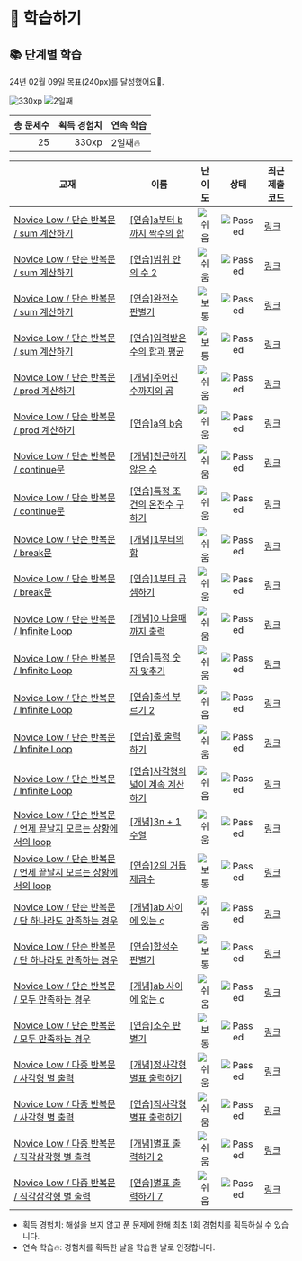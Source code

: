 # 📖 학습하기

## 📚 단계별 학습
24년 02월 09일 목표(240px)를 달성했어요🥳.

![330xp](https://img.shields.io/badge/EXP-330xp-%235cb85c.svg?for-the-badge)
![2일째](https://img.shields.io/badge/연속학습-2일째-%23E34F26.svg?for-the-badge)

|총 문제수|획득 경험치|연속 학습|
|---:|---:|---|
25|330xp|2일째🔥|

|교재|이름|난이도|상태|최근 제출 코드|
|---|---|:---:|:---:|---|
|[Novice Low / 단순 반복문 / sum 계산하기](https://www.codetree.ai/missions?missionId=4)|[[연습]a부터 b까지 짝수의 합](https://www.codetree.ai/missions/4/problems/sum-of-even-nums-from-a-to-b)|![쉬움][easy]|![Passed][passed]|[링크](https://github.com/Zhyun18/codetree-TILs/blob/main/240209/a%EB%B6%80%ED%84%B0%20b%EA%B9%8C%EC%A7%80%20%EC%A7%9D%EC%88%98%EC%9D%98%20%ED%95%A9/sum-of-even-nums-from-a-to-b.py)|
|[Novice Low / 단순 반복문 / sum 계산하기](https://www.codetree.ai/missions?missionId=4)|[[연습]범위 안의 수 2](https://www.codetree.ai/missions/4/problems/number-in-range-2)|![쉬움][easy]|![Passed][passed]|[링크](https://github.com/Zhyun18/codetree-TILs/blob/main/240209/%EB%B2%94%EC%9C%84%20%EC%95%88%EC%9D%98%20%EC%88%98%202/number-in-range-2.py)|
|[Novice Low / 단순 반복문 / sum 계산하기](https://www.codetree.ai/missions?missionId=4)|[[연습]완전수 판별기](https://www.codetree.ai/missions/4/problems/perfect-number-discriminator)|![보통][medium]|![Passed][passed]|[링크](https://github.com/Zhyun18/codetree-TILs/blob/main/240209/%EC%99%84%EC%A0%84%EC%88%98%20%ED%8C%90%EB%B3%84%EA%B8%B0/perfect-number-discriminator.py)|
|[Novice Low / 단순 반복문 / sum 계산하기](https://www.codetree.ai/missions?missionId=4)|[[연습]입력받은 수의 합과 평균](https://www.codetree.ai/missions/4/problems/sum-and-average-of-the-inputs)|![보통][medium]|![Passed][passed]|[링크](https://github.com/Zhyun18/codetree-TILs/blob/main/240209/%EC%9E%85%EB%A0%A5%EB%B0%9B%EC%9D%80%20%EC%88%98%EC%9D%98%20%ED%95%A9%EA%B3%BC%20%ED%8F%89%EA%B7%A0/sum-and-average-of-the-inputs.py)|
|[Novice Low / 단순 반복문 / prod 계산하기](https://www.codetree.ai/missions?missionId=4)|[[개념]주어진 수까지의 곱](https://www.codetree.ai/missions/4/problems/multiplication-up-to-a-given-number)|![쉬움][easy]|![Passed][passed]|[링크](https://github.com/Zhyun18/codetree-TILs/blob/main/240209/%EC%A3%BC%EC%96%B4%EC%A7%84%20%EC%88%98%EA%B9%8C%EC%A7%80%EC%9D%98%20%EA%B3%B1/multiplication-up-to-a-given-number.py)|
|[Novice Low / 단순 반복문 / prod 계산하기](https://www.codetree.ai/missions?missionId=4)|[[연습]a의 b승](https://www.codetree.ai/missions/4/problems/a-to-the-power-of-b)|![쉬움][easy]|![Passed][passed]|[링크](https://github.com/Zhyun18/codetree-TILs/blob/main/240209/a%EC%9D%98%20b%EC%8A%B9/a-to-the-power-of-b.py)|
|[Novice Low / 단순 반복문 / continue문](https://www.codetree.ai/missions?missionId=4)|[[개념]친근하지 않은 수](https://www.codetree.ai/missions/4/problems/unfriendly-number)|![쉬움][easy]|![Passed][passed]|[링크](https://github.com/Zhyun18/codetree-TILs/blob/main/240209/%EC%B9%9C%EA%B7%BC%ED%95%98%EC%A7%80%20%EC%95%8A%EC%9D%80%20%EC%88%98/unfriendly-number.py)|
|[Novice Low / 단순 반복문 / continue문](https://www.codetree.ai/missions?missionId=4)|[[연습]특정 조건의 온전수 구하기](https://www.codetree.ai/missions/4/problems/print-onjeonsu)|![쉬움][easy]|![Passed][passed]|[링크](https://github.com/Zhyun18/codetree-TILs/blob/main/240209/%ED%8A%B9%EC%A0%95%20%EC%A1%B0%EA%B1%B4%EC%9D%98%20%EC%98%A8%EC%A0%84%EC%88%98%20%EA%B5%AC%ED%95%98%EA%B8%B0/print-onjeonsu.py)|
|[Novice Low / 단순 반복문 / break문](https://www.codetree.ai/missions?missionId=4)|[[개념]1부터의 합](https://www.codetree.ai/missions/4/problems/sum-from-the-one)|![쉬움][easy]|![Passed][passed]|[링크](https://github.com/Zhyun18/codetree-TILs/blob/main/240209/1%EB%B6%80%ED%84%B0%EC%9D%98%20%ED%95%A9/sum-from-the-one.py)|
|[Novice Low / 단순 반복문 / break문](https://www.codetree.ai/missions?missionId=4)|[[연습]1부터 곱셈하기](https://www.codetree.ai/missions/4/problems/multiple-from-one)|![쉬움][easy]|![Passed][passed]|[링크](https://github.com/Zhyun18/codetree-TILs/blob/main/240209/1%EB%B6%80%ED%84%B0%20%EA%B3%B1%EC%85%88%ED%95%98%EA%B8%B0/multiple-from-one.py)|
|[Novice Low / 단순 반복문 / Infinite Loop](https://www.codetree.ai/missions?missionId=4)|[[개념]0 나올때까지 출력](https://www.codetree.ai/missions/4/problems/print-until-zero-is-given)|![쉬움][easy]|![Passed][passed]|[링크](https://github.com/Zhyun18/codetree-TILs/blob/main/240209/0%20%EB%82%98%EC%98%AC%EB%95%8C%EA%B9%8C%EC%A7%80%20%EC%B6%9C%EB%A0%A5/print-until-zero-is-given.py)|
|[Novice Low / 단순 반복문 / Infinite Loop](https://www.codetree.ai/missions?missionId=4)|[[연습]특정 숫자 맞추기](https://www.codetree.ai/missions/4/problems/catching-specific-number)|![쉬움][easy]|![Passed][passed]|[링크](https://github.com/Zhyun18/codetree-TILs/blob/main/240209/%ED%8A%B9%EC%A0%95%20%EC%88%AB%EC%9E%90%20%EB%A7%9E%EC%B6%94%EA%B8%B0/catching-specific-number.py)|
|[Novice Low / 단순 반복문 / Infinite Loop](https://www.codetree.ai/missions?missionId=4)|[[연습]출석 부르기 2](https://www.codetree.ai/missions/4/problems/calling-attendance-2)|![쉬움][easy]|![Passed][passed]|[링크](https://github.com/Zhyun18/codetree-TILs/blob/main/240209/%EC%B6%9C%EC%84%9D%20%EB%B6%80%EB%A5%B4%EA%B8%B0%202/calling-attendance-2.py)|
|[Novice Low / 단순 반복문 / Infinite Loop](https://www.codetree.ai/missions?missionId=4)|[[연습]몫 출력하기](https://www.codetree.ai/missions/4/problems/print-share)|![쉬움][easy]|![Passed][passed]|[링크](https://github.com/Zhyun18/codetree-TILs/blob/main/240209/%EB%AA%AB%20%EC%B6%9C%EB%A0%A5%ED%95%98%EA%B8%B0/print-share.py)|
|[Novice Low / 단순 반복문 / Infinite Loop](https://www.codetree.ai/missions?missionId=4)|[[연습]사각형의 넓이 계속 계산하기](https://www.codetree.ai/missions/4/problems/continue-calculating-width-of-the-rectangle)|![쉬움][easy]|![Passed][passed]|[링크](https://github.com/Zhyun18/codetree-TILs/blob/main/240209/%EC%82%AC%EA%B0%81%ED%98%95%EC%9D%98%20%EB%84%93%EC%9D%B4%20%EA%B3%84%EC%86%8D%20%EA%B3%84%EC%82%B0%ED%95%98%EA%B8%B0/continue-calculating-width-of-the-rectangle.py)|
|[Novice Low / 단순 반복문 / 언제 끝날지 모르는 상황에서의 loop](https://www.codetree.ai/missions?missionId=4)|[[개념]3n + 1 수열](https://www.codetree.ai/missions/4/problems/3n-plus-1-sequence)|![쉬움][easy]|![Passed][passed]|[링크](https://github.com/Zhyun18/codetree-TILs/blob/main/240209/3n%20%2B%201%20%EC%88%98%EC%97%B4/3n-plus-1-sequence.py)|
|[Novice Low / 단순 반복문 / 언제 끝날지 모르는 상황에서의 loop](https://www.codetree.ai/missions?missionId=4)|[[연습]2의 거듭제곱수](https://www.codetree.ai/missions/4/problems/pow-of-2)|![보통][medium]|![Passed][passed]|[링크](https://github.com/Zhyun18/codetree-TILs/blob/main/240209/2%EC%9D%98%20%EA%B1%B0%EB%93%AD%EC%A0%9C%EA%B3%B1%EC%88%98/pow-of-2.py)|
|[Novice Low / 단순 반복문 / 단 하나라도 만족하는 경우](https://www.codetree.ai/missions?missionId=4)|[[개념]ab 사이에 있는 c](https://www.codetree.ai/missions/4/problems/c-between-a-and-b)|![쉬움][easy]|![Passed][passed]|[링크](https://github.com/Zhyun18/codetree-TILs/blob/main/240209/ab%20%EC%82%AC%EC%9D%B4%EC%97%90%20%EC%9E%88%EB%8A%94%20c/c-between-a-and-b.py)|
|[Novice Low / 단순 반복문 / 단 하나라도 만족하는 경우](https://www.codetree.ai/missions?missionId=4)|[[연습]합성수 판별기](https://www.codetree.ai/missions/4/problems/factorization-discriminator)|![보통][medium]|![Passed][passed]|[링크](https://github.com/Zhyun18/codetree-TILs/blob/main/240209/%ED%95%A9%EC%84%B1%EC%88%98%20%ED%8C%90%EB%B3%84%EA%B8%B0/factorization-discriminator.py)|
|[Novice Low / 단순 반복문 / 모두 만족하는 경우](https://www.codetree.ai/missions?missionId=4)|[[개념]ab 사이에 없는 c](https://www.codetree.ai/missions/4/problems/c-between-a-and-b-2)|![쉬움][easy]|![Passed][passed]|[링크](https://github.com/Zhyun18/codetree-TILs/blob/main/240209/ab%20%EC%82%AC%EC%9D%B4%EC%97%90%20%EC%97%86%EB%8A%94%20c/c-between-a-and-b-2.py)|
|[Novice Low / 단순 반복문 / 모두 만족하는 경우](https://www.codetree.ai/missions?missionId=4)|[[연습]소수 판별기](https://www.codetree.ai/missions/4/problems/prime-number-discriminator)|![보통][medium]|![Passed][passed]|[링크](https://github.com/Zhyun18/codetree-TILs/blob/main/240209/%EC%86%8C%EC%88%98%20%ED%8C%90%EB%B3%84%EA%B8%B0/prime-number-discriminator.py)|
|[Novice Low / 다중 반복문 / 사각형 별 출력](https://www.codetree.ai/missions?missionId=4)|[[개념]정사각형 별표 출력하기](https://www.codetree.ai/missions/4/problems/print-stars-in-square)|![쉬움][easy]|![Passed][passed]|[링크](https://github.com/Zhyun18/codetree-TILs/blob/main/240209/%EC%A0%95%EC%82%AC%EA%B0%81%ED%98%95%20%EB%B3%84%ED%91%9C%20%EC%B6%9C%EB%A0%A5%ED%95%98%EA%B8%B0/print-stars-in-square.py)|
|[Novice Low / 다중 반복문 / 사각형 별 출력](https://www.codetree.ai/missions?missionId=4)|[[연습]직사각형 별표 출력하기](https://www.codetree.ai/missions/4/problems/print-stars-in-rectangle)|![쉬움][easy]|![Passed][passed]|[링크](https://github.com/Zhyun18/codetree-TILs/blob/main/240209/%EC%A7%81%EC%82%AC%EA%B0%81%ED%98%95%20%EB%B3%84%ED%91%9C%20%EC%B6%9C%EB%A0%A5%ED%95%98%EA%B8%B0/print-stars-in-rectangle.py)|
|[Novice Low / 다중 반복문 / 직각삼각형  별 출력](https://www.codetree.ai/missions?missionId=4)|[[개념]별표 출력하기 2](https://www.codetree.ai/missions/4/problems/print-star-2)|![쉬움][easy]|![Passed][passed]|[링크](https://github.com/Zhyun18/codetree-TILs/blob/main/240209/%EB%B3%84%ED%91%9C%20%EC%B6%9C%EB%A0%A5%ED%95%98%EA%B8%B0%202/print-star-2.py)|
|[Novice Low / 다중 반복문 / 직각삼각형  별 출력](https://www.codetree.ai/missions?missionId=4)|[[연습]별표 출력하기 7](https://www.codetree.ai/missions/4/problems/print-star-7)|![쉬움][easy]|![Passed][passed]|[링크](https://github.com/Zhyun18/codetree-TILs/blob/main/240209/%EB%B3%84%ED%91%9C%20%EC%B6%9C%EB%A0%A5%ED%95%98%EA%B8%B0%207/print-star-7.py)|


* 획득 경험치: 해설을 보지 않고 푼 문제에 한해 최초 1회 경험치를 획득하실 수 있습니다.
* 연속 학습🔥: 경험치를 획득한 날을 학습한 날로 인정합니다.










[b5]: https://img.shields.io/badge/Bronze_5-%235D3E31.svg
[b4]: https://img.shields.io/badge/Bronze_4-%235D3E31.svg
[b3]: https://img.shields.io/badge/Bronze_3-%235D3E31.svg
[b2]: https://img.shields.io/badge/Bronze_2-%235D3E31.svg
[b1]: https://img.shields.io/badge/Bronze_1-%235D3E31.svg
[s5]: https://img.shields.io/badge/Silver_5-%23394960.svg
[s4]: https://img.shields.io/badge/Silver_4-%23394960.svg
[s3]: https://img.shields.io/badge/Silver_3-%23394960.svg
[s2]: https://img.shields.io/badge/Silver_2-%23394960.svg
[s1]: https://img.shields.io/badge/Silver_1-%23394960.svg
[g5]: https://img.shields.io/badge/Gold_5-%23FFC433.svg
[g4]: https://img.shields.io/badge/Gold_4-%23FFC433.svg
[g3]: https://img.shields.io/badge/Gold_3-%23FFC433.svg
[g2]: https://img.shields.io/badge/Gold_2-%23FFC433.svg
[g1]: https://img.shields.io/badge/Gold_1-%23FFC433.svg
[p5]: https://img.shields.io/badge/Platinum_5-%2376DDD8.svg
[p4]: https://img.shields.io/badge/Platinum_4-%2376DDD8.svg
[p3]: https://img.shields.io/badge/Platinum_3-%2376DDD8.svg
[p2]: https://img.shields.io/badge/Platinum_2-%2376DDD8.svg
[p1]: https://img.shields.io/badge/Platinum_1-%2376DDD8.svg
[passed]: https://img.shields.io/badge/Passed-%23009D27.svg
[failed]: https://img.shields.io/badge/Failed-%23D24D57.svg
[easy]: https://img.shields.io/badge/쉬움-%235cb85c.svg?for-the-badge
[medium]: https://img.shields.io/badge/보통-%23FFC433.svg?for-the-badge
[hard]: https://img.shields.io/badge/어려움-%23D24D57.svg?for-the-badge
